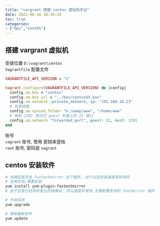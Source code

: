 ```yaml
---
title: "vargrant 搭建 centos 虚拟机手记"
date: 2021-06-26 10:30:29
toc: true
categories:
- ["Ops","CentOS"]
---
```


## 搭建 vargrant 虚拟机

安装位置 `D:\vagrant\centos`<br />
`Vagrantfile` 配置文件


```ruby
VAGRANTFILE_API_VERSION = "2"

Vagrant.configure(VAGRANTFILE_API_VERSION) do |config|
  config.vm.box = "centos"
  config.vm.box_url = "../box/centos65.box"
  config.vm.network :private_network, ip: "192.168.18.23"
  # 目录挂载
  config.vm.synced_folder "G:/wamp/www", "/home/www"
  # 映射 2201 来访问 guest 机器上的 22 端口
  config.vm.network "forwarded_port", guest: 22, host: 2201
end
```

账号<br />
`vagrant` 账号, 使用 密钥来登陆<br />
`root` 账号, 密码是 `vagrant`


## centos 安装软件

```sh
# 先确定是否有 fastestmirror 这个插件, 对于以后安装速度有影响的
# 没有的话,需要安装
yum install yum-plugin-fastestmirror
# 由于这里已经有阿里云的镜像站. 所以速度非常快,无需配置多余的 fastmirror 插件

# 升级系统
yum upgrade

# 更新最新软件
yum update
```

